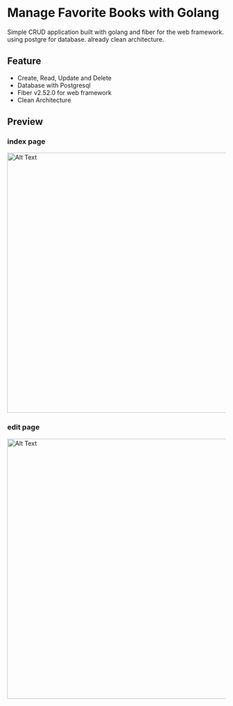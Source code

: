 # Manage Favorite Books with Golang 

Simple CRUD application built with golang and fiber for the web framework. using postgre for database. already clean architecture.

## Feature
- Create, Read, Update and Delete
- Database with Postgresql
- Fiber v2.52.0 for web framework
- Clean Architecture

## Preview 

### index page 
<img src="https://github.com/ferizco/Gofiber/assets/71595406/51430400-6363-44b3-8326-4338eda124db" alt="Alt Text" width="600">

### edit page 
<img src="https://github.com/ferizco/Gofiber/assets/71595406/35b403a7-980c-4b3a-88c8-82d591c14ed8" alt="Alt Text" width="600">
